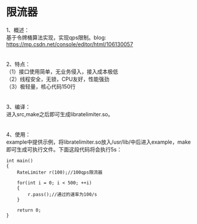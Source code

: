 # 限流器
1、概述：<br>
	基于令牌桶算法实现，实现qps限制。blog: https://mp.csdn.net/console/editor/html/106130057  
<br>
<br>
2、特点：<br>
（1）接口使用简单，无业务侵入，接入成本极低  
（2）线程安全，无锁，CPU友好，性能强劲  
（3）极轻量，核心代码150行  
<br>
<br>
3、编译：<br>
	进入src,make之后即可生成libratelimiter.so。<br>
<br>
<br>
4、使用：<br>
	example中提供示例，将libratelimiter.so放入/usr/lib/中后进入example，make即可生成可执行文件。下面这段代码将会执行5s：<br>
```
int main()
{
    RateLimiter r(100);//100qps限流器

    for(int i = 0; i < 500; ++i)
    {
        r.pass();//通过的速率为100/s
    }

    return 0;
}
```